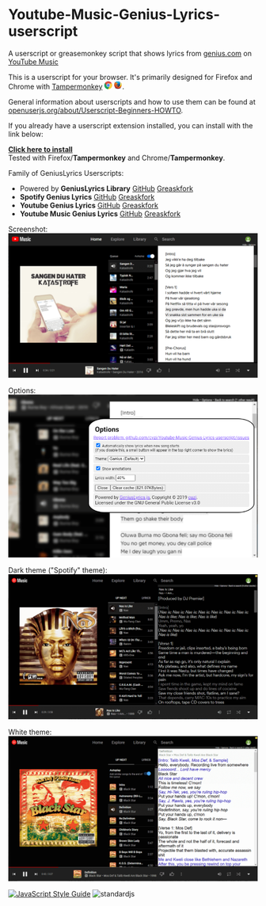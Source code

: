 # Youtube-Music-Genius-Lyrics-userscript
A userscript or greasemonkey script that shows lyrics from [genius.com](https://genius.com/) on [YouTube Music](https://music.youtube.com/)

This is a userscript for your browser. It's primarily designed for Firefox and Chrome with
[Tampermonkey](https://www.tampermonkey.net/) [![Chrome logo](https://raw.githubusercontent.com/OpenUserJS/OpenUserJS.org/master/public/images/ua/chrome16.png)](https://chrome.google.com/webstore/detail/tampermonkey/dhdgffkkebhmkfjojejmpbldmpobfkfo) [![Firefox logo](https://raw.githubusercontent.com/OpenUserJS/OpenUserJS.org/master/public/images/ua/firefox16.png)](https://addons.mozilla.org/en-US/firefox/addon/tampermonkey/).

General information about userscripts and how to use them can be found at [openuserjs.org/about/Userscript-Beginners-HOWTO](https://openuserjs.org/about/Userscript-Beginners-HOWTO).

If you already have a userscript extension installed, you can install with the link below:

[**Click here to install**](https://greasyfork.org/scripts/406892-youtube-music-genius-lyrics/code/Youtube%20Music%20Genius%20Lyrics.user.js)  
Tested with Firefox/**Tampermonkey** and Chrome/**Tampermonkey**.

Family of GeniusLyrics Userscripts:
*   Powered by **GeniusLyrics Library** [GitHub](https://github.com/cvzi/genius-lyrics-userscript/) [Greaskfork](https://greasyfork.org/en/scripts/406698-geniuslyrics)
*   **Spotify Genius Lyrics** [GitHub](https://github.com/cvzi/Spotify-Genius-Lyrics-userscript) [Greaskfork](https://greasyfork.org/en/scripts/377439-spotify-genius-lyrics)
*   **Youtube Genius Lyrics** [GitHub](https://github.com/cvzi/Youtube-Genius-Lyrics-userscript) [Greaskfork](https://greasyfork.org/en/scripts/386259-youtube-genius-lyrics)
*   **Youtube Music Genius Lyrics** [GitHub](https://github.com/cvzi/Youtube-Music-Genius-Lyrics-userscript/) [Greaskfork](https://greasyfork.org/en/scripts/406892-youtube-music-genius-lyrics)

Screenshot:  
![Screenshot of youtube music](screenshots/screenshot.png)

Options:  
![Screenshot of options](screenshots/options.png)

Dark theme ("Spotify" theme):  
![Screenshot of Spotify theme](screenshots/spotify_theme.png)

White theme:  
![Screenshot of white theme](screenshots/white_theme.png)


[![JavaScript Style Guide](https://img.shields.io/badge/code_style-standard-brightgreen.svg)](https://standardjs.com) ![standardjs](https://github.com/cvzi/Youtube-Music-Genius-Lyrics-userscript/workflows/standardjs/badge.svg)
